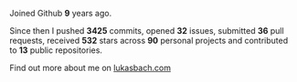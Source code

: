 Joined Github **9** years ago.

Since then I pushed **3425** commits, opened **32** issues, submitted **36** pull requests, received **532** stars across **90** personal projects and contributed to **13** public repositories.

Find out more about me on [lukasbach.com](https://lukasbach.com)
